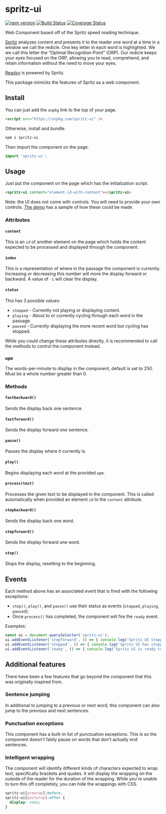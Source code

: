 # spritz-ui
[![npm version](https://img.shields.io/npm/v/spritz-ui.svg)](https://www.npmjs.com/package/spritz-ui)
[![Build Status](https://travis-ci.org/ddamato/spritz-ui.svg?branch=master)](https://travis-ci.org/ddamato/spritz-ui)
[![Coverage Status](https://coveralls.io/repos/github/ddamato/spritz-ui/badge.svg?branch=master)](https://coveralls.io/github/ddamato/spritz-ui?branch=master)

Web Component based off of the Spritz speed reading technique.

[Spritz](https://spritz.com/) analyzes content and presents it to the reader one word at a time in a window we call the redicle. One key letter in each word is highlighted. We we call this letter the “Optimal Recognition Point” (ORP). Our redicle keeps your eyes focused on the ORP, allowing you to read, comprehend, and retain information without the need to move your eyes.

[Readsy](http://www.readsy.co/) is powered by Spritz.

This package mimicks the features of Spritz as a web component.

## Install

You can just add the `unpkg` link to the top of your page.

```html
<script src="https://unpkg.com/spritz-ui" />
```

Otherwise, install and bundle.

```sh
npm i spritz-ui
```

Then import the component on the page.

```js
import 'spritz-ui';
```
## Usage

Just put the component on the page which has the initialization script.
```html
<spritz-ui content="element-id-with-content"></spritz-ui>
```

Note: the UI does not come with controls. You will need to provide your own controls. [The demo](https://ddamato.github.io/spritz-ui/) has a sample of how these could be made.

### Attributes
#### `content`
This is an `id` of another element on the page which holds the content expected to be processed and displayed through the component.

#### `index`
This is a representation of where in the passage the component is currently. Increasing or decreasing this number will more the display forward or backward. A value of `-1` will clear the display.

#### `status`
This has 3 possible values:
- `stopped` - Currently not playing or displaying content.
- `playing` - About to or currently cycling through each word in the passage.
- `paused` - Currently displaying the more recent word but cycling has stopped.

While you could change these attributes directly, it is recommended to call the methods to control the component instead.

### `wpm`
The words-per-minute to display in the component, default is set to 250. Must be a whole number greater than 0.

### Methods
#### `fastbackward()`
Sends the display back one sentence.

#### `fastforward()`
Sends the display forward one sentence.

#### `pause()`
Pauses the display where it currently is.

#### `play()`
Begins displaying each word at the provided `wpm`.

#### `process(text)`
Processes the given text to be displayed in the component. This is called automatically when provided an element `id` to the `content` attribute.

#### `stepbackward()`
Sends the display back one word.

#### `stepforward()`
Sends the display forward one word.

#### `stop()`
Stops the display, resetting to the beginning.

## Events
Each method above has an associated event that is fired with the following exceptions:

- `stop()`, `play()`, and `pause()` use their status as events (`stopped`, `playing`, `paused`);
- Once `process()` has completed, the component will fire the `ready` event.

Examples:
```js
const ui = document.querySelector('spritz-ui');
ui.addEventListener('stepforward', () => { console.log('Spritz UI stepped forward') });
ui.addEventListener('stopped', () => { console.log('Spritz UI has stopped') });
ui.addEventListener('ready', () => { console.log('Spritz UI is ready to play') });
```

## Additional features

There have been a few features that go beyond the component that this was originally inspired from.

### Sentence jumping
In additional to jumping to a previous or next word, this component can also jump to the previous and next sentences.

### Punctuation exceptions
This component has a built-in list of punctuation exceptions. This is so the component doesn't falsly pause on words that don't actually end sentences.

### Intelligent wrapping
The component will identify different kinds of characters expected to wrap text; specifically brackets and quotes. It will display the wrapping on the outside of the reader for the duration of the wrapping. While you're unable to turn this off completely, you can hide the wrappings with CSS.

```css
spritz-ui[prewrap]:before,
spritz-ui[postwrap]:after {
  display: none;
}
```